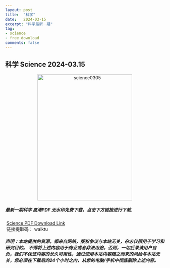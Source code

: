 ```yaml
---
layout: post
title:  "科学"
date:   2024-03-15
excerpt: "科学最新一期"
tag:
- science 
- free download
comments: false
---
```


## 科学 Science 2024-03.15

<div align="center">
<img src="https://i.postimg.cc/nLknmwmC/Science-15-March-2024-00.png" alt="science0305" border="0" width = 300 height = 400 /> 
</div>


 <h5>最新一期科学 高清PDF 无水印免费下载，点击下方链接进行下载. </h5>
 
  <a href="https://wwk.lanzout.com/it9cq1sb4r1i">Science PDF Download Link</a>  
  <br/>
  链接提取码： waiktu
 
##### 声明：本站提供的资源，都来自网络，版权争议与本站无关，杂志仅限用于学习和研究目的。 不得将上述内容用于商业或者非法用途，否则，一切后果请用户自负，我们不保证内容的长久可用性，通过使用本站内容随之而来的风险与本站无关，您必须在下载后的24个小时之内，从您的电脑/手机中彻底删除上述内容。
